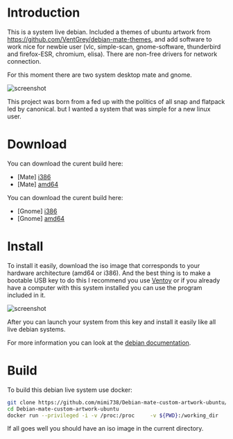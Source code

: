 # Introduction

This is a system live debian. Included a themes of ubuntu artwork from https://github.com/VentGrey/debian-mate-themes, and add software to work nice for newbie user (vlc, simple-scan, gnome-software, thunderbird and firefox-ESR, chromium, elisa). There are non-free drivers for network connection.

For this moment there are two system desktop mate and gnome.

![screenshot](https://ricochets-figeac.fr/iso/capture.png)

This project was born from a fed up with the politics of all snap and flatpack led by canonical. but I wanted a system that was simple for a new linux user.

# Download

You can download the curent build here:
- [Mate] [i386](https://ricochets-figeac.fr/iso/files/Debian-12-mate-i386.hybrid.iso)
- [Mate] [amd64](https://ricochets-figeac.fr/iso/files/Debian-12-mate-i386.hybrid.iso)

You can download the curent build here:
- [Gnome] [i386](https://ricochets-figeac.fr/iso/files/Debian-12-gnome-i386.hybrid.iso)
- [Gnome] [amd64](https://ricochets-figeac.fr/iso/files/Debian-12-gnome-amd64.hybrid.iso)

# Install

To install it easily, download the iso image that corresponds to your hardware architecture (amd64 or i386). And the best thing is to make a bootable USB key to do this I recommend you use [Ventoy](https://www.ventoy.net/en/index.html)  or if you already have a computer with this system installed you can use the program included in it.

![screenshot](https://ricochets-figeac.fr/iso/multiboot.png)

After you can launch your system from this key and install it easily like all live debian systems.

For more information you can look at the [debian documentation](https://www.debian.org/releases/bullseye/installmanual).

# Build

To build this debian live system use docker:

```bash
git clone https://github.com/mimi738/Debian-mate-custom-artwork-ubuntu/
cd Debian-mate-custom-artwork-ubuntu
docker run --privileged -i -v /proc:/proc     -v ${PWD}:/working_dir     --name live-build-iso -w /working_dir     debian:latest     /bin/bash build.sh
```
 If all goes well you should have an iso image in the current directory.

